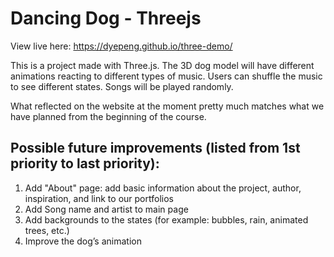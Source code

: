 # Dancing Dog - Threejs

View live here: https://dyepeng.github.io/three-demo/

This is a project made with Three.js. The 3D dog model will have different animations reacting to different types of music. Users can shuffle the music to see different states. Songs will be played randomly.

What reflected on the website at the moment pretty much matches what we have planned from the beginning of the course.

## Possible future improvements (listed from 1st priority to last priority):
1. Add "About" page: add basic information about the project, author, inspiration, and link to our portfolios
2. Add Song name and artist to main page 
3. Add backgrounds to the states (for example: bubbles, rain, animated trees, etc.)
4. Improve the dog’s animation
